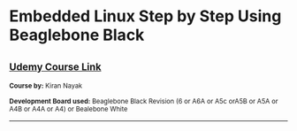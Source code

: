 # Embedded Linux Step by Step Using Beaglebone Black

<sup>[Udemy Course Link](https://www.udemy.com/course/embedded-linux-step-by-step-using-beaglebone/learn/lecture/22179210?start=0#overview)</sup>
-
<sup>**Course by:** Kiran Nayak</sup>

<sup>**Development Board used:** Beaglebone Black Revision (6 or A6A or A5c orA5B or A5A or A4B or A4A or A4) or Bealebone White</sup>

---

